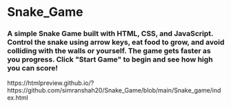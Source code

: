 ﻿# Snake_Game
<h3>A simple Snake Game built with HTML, CSS, and JavaScript. Control the snake using arrow keys, eat food to grow, and avoid colliding with the walls or yourself. The game gets faster as you progress. Click "Start Game" to begin and see how high you can score! </h3>
<a>https://htmlpreview.github.io/?https://github.com/simranshah20/Snake_Game/blob/main/Snake_game/index.html</a>
